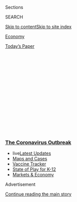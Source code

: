 <div id="app">

<div>

<div>

<div>

<div class="NYTAppHideMasthead css-1q2w90k e1suatyy0">

<div class="section css-ui9rw0 e1suatyy2">

<div class="css-eph4ug er09x8g0">

<div class="css-6n7j50">

</div>

<span class="css-1dv1kvn">Sections</span>

<div class="css-10488qs">

<span class="css-1dv1kvn">SEARCH</span>

</div>

[Skip to content](#site-content)[Skip to site
index](#site-index)

</div>

<div id="masthead-section-label" class="css-1wr3we4 eaxe0e00">

[Economy](https://www.nytimes3xbfgragh.onion/section/business/economy)

</div>

<div class="css-10698na e1huz5gh0">

</div>

</div>

<div id="masthead-bar-one" class="section hasLinks css-15hmgas e1csuq9d3">

<div class="css-uqyvli e1csuq9d0">

</div>

<div class="css-1uqjmks e1csuq9d1">

</div>

<div class="css-9e9ivx">

[](https://myaccount.nytimes3xbfgragh.onion/auth/login?response_type=cookie&client_id=vi)

</div>

<div class="css-1bvtpon e1csuq9d2">

[Today’s
Paper](https://www.nytimes3xbfgragh.onion/section/todayspaper)

</div>

</div>

</div>

</div>

<div data-aria-hidden="false">

<div id="site-content" data-role="main">

<div>

<div class="css-1aor85t" style="opacity:0.000000001;z-index:-1;visibility:hidden">

<div class="css-1hqnpie">

<div class="css-epjblv">

<span class="css-17xtcya">[Economy](/section/business/economy)</span><span class="css-x15j1o">|</span><span class="css-fwqvlz">The
Coronavirus Economy: When Washington Takes Over
Business</span>

</div>

<div class="css-k008qs">

<div class="css-1iwv8en">

<span class="css-18z7m18"></span>

<div>

</div>

</div>

<span class="css-1n6z4y">https://nyti.ms/3dwQPlI</span>

<div class="css-1705lsu">

<div class="css-4xjgmj">

<div class="css-4skfbu" data-role="toolbar" data-aria-label="Social Media Share buttons, Save button, and Comments Panel with current comment count" data-testid="share-tools">

  - 
  - 
  - 
  - 
    
    <div class="css-6n7j50">
    
    </div>

  - 
  - 

</div>

</div>

</div>

</div>

</div>

</div>

<div class="css-13pd83m">

<div class="css-l9svim">

### [<span class="css-pa1jbp"><span class="css-1rxm0ex">The Coronavirus</span><span class="css-1rxm0ex"> Outbreak</span></span>](https://www.nytimes3xbfgragh.onion/news-event/coronavirus?name=styln-coronavirus-markets&region=TOP_BANNER&variant=undefined&block=storyline_menu_recirc&action=click&pgtype=Article&impression_id=0f12f5f0-e0fd-11ea-83f5-7d9653a0ee39)

  - <span class="css-ousu42"><span class="css-12clwdu">live</span>[Latest
    Updates](https://www.nytimes3xbfgragh.onion/2020/08/17/world/coronavirus-covid.html?name=styln-coronavirus-markets&region=TOP_BANNER&variant=undefined&block=storyline_menu_recirc&action=click&pgtype=Article&impression_id=0f12f5f1-e0fd-11ea-83f5-7d9653a0ee39)</span>
  - <span class="css-ousu42">[Maps and
    Cases](https://www.nytimes3xbfgragh.onion/interactive/2020/us/coronavirus-us-cases.html?name=styln-coronavirus-markets&region=TOP_BANNER&variant=undefined&block=storyline_menu_recirc&action=click&pgtype=Article&impression_id=0f12f5f2-e0fd-11ea-83f5-7d9653a0ee39)</span>
  - <span class="css-ousu42">[Vaccine
    Tracker](https://www.nytimes3xbfgragh.onion/interactive/2020/science/coronavirus-vaccine-tracker.html?name=styln-coronavirus-markets&region=TOP_BANNER&variant=undefined&block=storyline_menu_recirc&action=click&pgtype=Article&impression_id=0f12f5f3-e0fd-11ea-83f5-7d9653a0ee39)</span>
  - <span class="css-ousu42">[State of Play for
    K-12](https://www.nytimes3xbfgragh.onion/2020/08/17/us/k-12-schools-reopening.html?name=styln-coronavirus-markets&region=TOP_BANNER&variant=undefined&block=storyline_menu_recirc&action=click&pgtype=Article&impression_id=0f12f5f4-e0fd-11ea-83f5-7d9653a0ee39)</span>
  - <span class="css-ousu42">[Markets &
    Economy](https://www.nytimes3xbfgragh.onion/live/2020/08/17/business/stock-market-today-coronavirus?name=styln-coronavirus-markets&region=TOP_BANNER&variant=undefined&block=storyline_menu_recirc&action=click&pgtype=Article&impression_id=0f131d00-e0fd-11ea-83f5-7d9653a0ee39)</span>

</div>

</div>

<div id="top-wrapper" class="css-1sy8kpn">

<div id="top-slug" class="css-l9onyx">

Advertisement

</div>

[Continue reading the main
story](#after-top)

<div class="ad top-wrapper" style="text-align:center;height:100%;display:block;min-height:250px">

<div id="top" class="place-ad" data-position="top" data-size-key="top">

</div>

</div>

<div id="after-top">

</div>

</div>

<div>

<div id="sponsor-wrapper" class="css-1hyfx7x">

<div id="sponsor-slug" class="css-19vbshk">

Supported by

</div>

[Continue reading the main
story](#after-sponsor)

<div id="sponsor" class="ad sponsor-wrapper" style="text-align:center;height:100%;display:block">

</div>

<div id="after-sponsor">

</div>

</div>

<div class="css-186x18t">

</div>

<div class="css-1vkm6nb ehdk2mb0">

# The Coronavirus Economy: When Washington Takes Over Business

</div>

The $2 trillion aid package is expected to save jobs and bail out
companies, but it reorders the relationship between government and
private industry.

<div class="css-79elbk" data-testid="photoviewer-wrapper">

<div class="css-z3e15g" data-testid="photoviewer-wrapper-hidden">

</div>

<div class="css-1a48zt4 ehw59r15" data-testid="photoviewer-children">

![<span class="css-16f3y1r e13ogyst0" data-aria-hidden="true">The
measures the Senate passed on Wednesday far surpass the scope and
breadth of recovery efforts during the 2008 financial
crisis.</span><span class="css-cnj6d5 e1z0qqy90" itemprop="copyrightHolder"><span class="css-1ly73wi e1tej78p0">Credit...</span><span><span>Senate
Television, via Associated
Press</span></span></span>](https://static01.graylady3jvrrxbe.onion/images/2020/03/27/business/26virus-govbiz-print/merlin_170977653_b9f99360-056c-4f8a-b2d5-8e508d418402-articleLarge.jpg?quality=75&auto=webp&disable=upscale)

</div>

</div>

<div class="css-18e8msd">

<div class="css-vp77d3 epjyd6m0">

<div class="css-1baulvz">

By [<span class="css-1baulvz" itemprop="name">Jim
Tankersley</span>](https://www.nytimes3xbfgragh.onion/by/jim-tankersley),
[<span class="css-1baulvz" itemprop="name">Alan
Rappeport</span>](https://www.nytimes3xbfgragh.onion/by/alan-rappeport),
[<span class="css-1baulvz" itemprop="name">David
Gelles</span>](https://www.nytimes3xbfgragh.onion/by/david-gelles),
[<span class="css-1baulvz" itemprop="name">Peter
Eavis</span>](https://www.nytimes3xbfgragh.onion/by/peter-eavis) and
[<span class="css-1baulvz last-byline" itemprop="name">David
Yaffe-Bellany</span>](http://www.nytimes3xbfgragh.onion/by/david-yaffe-bellany)

</div>

</div>

  - 
    
    <div class="css-ld3wwf e16638kd2">
    
    March 26,
    2020
    
    </div>

  - 
    
    <div class="css-4xjgmj">
    
    <div class="css-d8bdto" data-role="toolbar" data-aria-label="Social Media Share buttons, Save button, and Comments Panel with current comment count" data-testid="share-tools">
    
      - 
      - 
      - 
      - 
        
        <div class="css-6n7j50">
        
        </div>
    
      - 
      - 
    
    </div>
    
    </div>

</div>

</div>

<div class="section meteredContent css-1r7ky0e" name="articleBody" itemprop="articleBody">

<div class="css-1fanzo5 StoryBodyCompanionColumn">

<div class="css-53u6y8">

The $2 trillion [coronavirus rescue
package](https://www.nytimes3xbfgragh.onion/2020/07/28/us/politics/coronavirus-relief-bills-house-senate.html)
that the Senate passed on Wednesday will fundamentally transform the
U.S. government by placing thousands of businesses and millions of
workers on federally funded life support.

The government will pay the wages of some workers who remain on their
companies’ payrolls. It will sustain other workers who have lost their
jobs with checks that are as large as — or even larger than — what they
were earning before they were laid off. And it will cushion some of the
country’s largest corporations from bankruptcy, with taxpayers taking
shares in those companies as collateral.

Rarely before has the government involved itself so deeply in the
business of business. Amid a historic drop-off in economic activity, the
bill temporarily transfers financial responsibility from private
industry to the federal government, allowing the United States to
control the levers of capitalism and potentially decide who wins and who
loses. The level of intervention this week far outstrips the financial
scope and breadth of recovery efforts during the 2008 financial crisis.

That is a controversial proposition in normal times but one lawmakers
deemed necessary now, as companies large and small, from airlines and
big banks to nail salons and brew pubs, face unprecedented hardship. The
ripple effects have already sent [millions of Americans into
unemployment](https://www.nytimes3xbfgragh.onion/2020/03/26/business/economy/coronavirus-unemployment-claims.html).

</div>

</div>

<div class="css-1fanzo5 StoryBodyCompanionColumn">

<div class="css-53u6y8">

“We went to bed as America and woke up the next morning looking like
social democratic Europe,” Erik Gordon, professor at the Ross School of
Business at the University of Michigan, said. “We’ve made fun of Europe
propping up their failing steel companies and car companies, and when
push comes to shove we’re going to outdo them.”

The government’s intervention will come in a variety of ways, including
direct payments to individuals and businesses, generous loans in which
the government agrees to backstop losses and equity stakes in companies.
But there are strings attached, such as limits on executive pay and
provisions that require companies receiving assistance to maintain
employment levels at 90 percent of what they were.

Midsize companies, or those with between 500 and 10,000 employees, get
to borrow at an interest rate that is not higher than 2 percent
annually, and don’t have to repay principal or interest for six months.
The midsize companies cannot “outsource or offshore” jobs from the start
of the loan until two years after it has been
repaid.

<div id="NYT_MAIN_CONTENT_1_REGION" class="css-9tf9ac">

<div>

<div id="styln-covid-updates-markets" class="section interactive-content interactive-size-medium css-1ftcdic">

<div class="css-17ih8de interactive-body">

<div id="styln-briefing-block">

<div class="briefing-block-header-section">

# [Latest Updates: The Coronavirus Outbreak and the Economy](https://www.nytimes3xbfgragh.onion/live/2020/08/17/business/stock-market-today-coronavirus?action=click&pgtype=Article&state=default&region=MAIN_CONTENT_1&context=storylines_live_updates)

</div>

<div class="briefing-block-lb-items">

<div class="briefing-block-update-time">

[7h
ago](https://www.nytimes3xbfgragh.onion/live/2020/08/17/business/stock-market-today-coronavirus?action=click&pgtype=Article&state=default&region=MAIN_CONTENT_1&context=storylines_live_updates#robinhood-a-stock-trading-app-is-valued-at-11-2-billion-in-its-latest-funding-round)

</div>

<div>

[Robinhood, a stock trading app, is valued at $11.2 billion in its
latest funding
round.](https://www.nytimes3xbfgragh.onion/live/2020/08/17/business/stock-market-today-coronavirus?action=click&pgtype=Article&state=default&region=MAIN_CONTENT_1&context=storylines_live_updates#robinhood-a-stock-trading-app-is-valued-at-11-2-billion-in-its-latest-funding-round)

</div>

<div class="briefing-block-update-time">

[10h
ago](https://www.nytimes3xbfgragh.onion/live/2020/08/17/business/stock-market-today-coronavirus?action=click&pgtype=Article&state=default&region=MAIN_CONTENT_1&context=storylines_live_updates#new-unemployment-benefits-authorized-by-president-trump-wont-come-until-late-august)

</div>

<div>

[New unemployment benefits authorized by President Trump won’t come
until late
August.](https://www.nytimes3xbfgragh.onion/live/2020/08/17/business/stock-market-today-coronavirus?action=click&pgtype=Article&state=default&region=MAIN_CONTENT_1&context=storylines_live_updates#new-unemployment-benefits-authorized-by-president-trump-wont-come-until-late-august)

</div>

<div class="briefing-block-update-time">

[15h
ago](https://www.nytimes3xbfgragh.onion/live/2020/08/17/business/stock-market-today-coronavirus?action=click&pgtype=Article&state=default&region=MAIN_CONTENT_1&context=storylines_live_updates#heres-what-you-need-to-know-for-the-week-ahead)

</div>

<div>

[Here’s what you need to know for the week
ahead.](https://www.nytimes3xbfgragh.onion/live/2020/08/17/business/stock-market-today-coronavirus?action=click&pgtype=Article&state=default&region=MAIN_CONTENT_1&context=storylines_live_updates#heres-what-you-need-to-know-for-the-week-ahead)

</div>

</div>

<div class="briefing-block-footer">

<div class="briefing-block-footer-meta">

[See more
updates](https://www.nytimes3xbfgragh.onion/live/2020/08/17/business/stock-market-today-coronavirus?action=click&pgtype=Article&state=default&region=MAIN_CONTENT_1&context=storylines_live_updates)

</div>

<div class="briefing-block-briefinglinks">

<span>More live coverage:</span>
[Global](https://www.nytimes3xbfgragh.onion/2020/08/17/world/coronavirus-covid.html?action=click&pgtype=Article&state=default&region=MAIN_CONTENT_1&context=storylines_live_updates)

</div>

</div>

</div>

</div>

</div>

</div>

</div>

Businesses with 500 or fewer employees will get loans directly from
banks to cover more than two months of payrolls and some other operating
expenses, with the government paying off the balance so long as the
companies either do not lay off workers or rehire ones they’ve already
let go.

The government will inject more than $60 billion into the airline
industry, including $25 billion in grants to pay employees of passenger
airlines and $4 billion for those who work at cargo airlines. About $17
billion has been set aside largely for Boeing, which, because of two
deadly crashes, was troubled before the virus brought many commercial
flights to a standstill.

</div>

</div>

<div class="css-1fanzo5 StoryBodyCompanionColumn">

<div class="css-53u6y8">

Not all businesses will be eligible for help, and not every eligible
company will agree to the government’s terms. And some industries,
including cruise lines and energy companies, were left on the sidelines.

The major cruise companies appear not to qualify for loans because they
are domiciled outside the United States and their employees are spread
across the world.

“We didn’t seek or expect a cash bailout, and it doesn’t appear anyway
that we would qualify under the terms,” said Roger Frizzell, a spokesman
for Carnival Corporation. “We have a significant employee presence in
the U.S., but a majority of our employees are on ships, not in any
location, certainly not based in the U.S.”

The legislation also does not include $3 billion that the Trump
administration requested to buy crude oil for the Strategic Petroleum
Reserve. Such a purchase could have helped lift demand for oil, and thus
its price, which in the United States has tumbled to less than $25 a
barrel in recent weeks. Solar and wind businesses were upset that
lawmakers did not make it easier for them to benefit from tax credits
for renewable energy.

The epicenter of the intervention will be the Treasury Department, where
Secretary Steven Mnuchin will oversee nearly a third of the $2 trillion
in economic relief funds that Congress is approving.

The money will be held in two pots: $350 billion will be devoted to
loans and loan guarantees for small businesses. And $500 billion will be
divided among airlines and companies that are critical to national
security, including Boeing, and will prop up the [Federal Reserve’s new
emergency lending
facilities](https://www.nytimes3xbfgragh.onion/2020/03/26/business/economy/fed-coronavirus-stimulus.html),
which are intended to inject nearly $4 trillion into the economy.

Mr. Mnuchin said on Thursday that the distribution of the money would be
fully transparent. “When we do take actions, either through our direct
program or throughout programs with the Fed, there will be disclosures
to the American public much faster than they would normally occur,” he
said on CNBC.

</div>

</div>

<div class="css-1fanzo5 StoryBodyCompanionColumn">

<div class="css-53u6y8">

Businesses will also have to cede some control to the federal government
in exchange for lifelines. Companies that borrow money are forbidden to
repurchase their stock or pay dividends during the loan and for a year
after it is repaid. They must not cut staffing by more than 10 percent
through the end of September.

Loans to small businesses, with 500 employees or fewer, are limited to
$10 million. Loans to cover salaries of over $100,000 wouldn’t qualify
for forgiveness, and businesses must demonstrate that they had not
recently laid off employees, or a smaller amount of the loan would be
subject to forgiveness.

Businesses would not have to repay loans covering up to eight weeks’
worth of payroll expenses. That means that once businesses receive their
loans, a new clock will begin to tick: They’ll have to use the money
within two months to avoid repaying it; they also can’t pay any employee
more than $10,000 in those two months if they want that amount to be
forgiven.

Lawmakers also placed restrictions on compensation and pay increases for
executives, moves intended to address one of the criticisms about
bailouts during the 2008 crisis. But pay limits will not necessarily do
away with multimillion-dollar paydays for corporate bosses.

Executives who made more than $3 million in 2019 could be awarded $3
million, plus half of any sum in excess of $3 million. As a result, a
chief executive who earned $20 million in 2019 would be allowed
compensation of $11.5 million. The restrictions would apply from the
time the federal support began to one year after it ended.

Even as the government takes on an outsize role in overseeing companies,
Mr. Mnuchin maintained that it should not be in the business of
dictating what private companies did.

“We don’t believe in mandating and regulating certain big businesses,”
he said.

And big business, despite its need for help, has seemed unwilling to
cede too much control to the government. On Tuesday, Boeing’s chief
executive, David Calhoun, suggested that he wasn’t interested in the
government’s taking an equity stake in the company, despite the
beleaguered state of the aerospace giant.

</div>

</div>

<div class="css-1fanzo5 StoryBodyCompanionColumn">

<div class="css-53u6y8">

“I don’t have a need for an equity stake,” Mr. Calhoun said in an
interview on Fox Business Network. “If they forced it, we’d just look at
all the other options, and we have got plenty.”

Boeing, which had lobbied for government aid, was not specifically named
in the bill. It nonetheless signaled its approval of the stimulus
package on Wednesday night. “The bill’s access to public and private
liquidity, including loans and loan guarantees, is critical for
airlines, airports, suppliers and manufacturers to bridge to recovery,”
Boeing said in a statement.

The House is now expected to take up the legislation, and President
Trump has signaled that he would sign it quickly into law.

Many of the provisions are intended to offer lifelines to companies and
workers over the coming months, as the country struggles to contain the
pandemic and braces for a recession. But the long-term consequences of a
$2 trillion bailout of the American economy are unknown.

“This is going to be hard to unravel,” said Mr. Gordon, the University
of Michigan professor. “Industries that are propped up stay propped up
for a long time.”

Reporting was contributed by Niraj Chokshi, Jesse Drucker, Emily
Flitter, Clifford Krauss and Ivan Penn.

</div>

</div>

</div>

<div>

</div>

<div>

</div>

<div>

</div>

<div>

<div id="bottom-wrapper" class="css-1ede5it">

<div id="bottom-slug" class="css-l9onyx">

Advertisement

</div>

[Continue reading the main
story](#after-bottom)

<div id="bottom" class="ad bottom-wrapper" style="text-align:center;height:100%;display:block;min-height:90px">

</div>

<div id="after-bottom">

</div>

</div>

</div>

</div>

</div>

## Site Index

<div>

</div>

## Site Information Navigation

  - [© <span>2020</span> <span>The New York Times
    Company</span>](https://help.nytimes3xbfgragh.onion/hc/en-us/articles/115014792127-Copyright-notice)

<!-- end list -->

  - [NYTCo](https://www.nytco.com/)
  - [Contact
    Us](https://help.nytimes3xbfgragh.onion/hc/en-us/articles/115015385887-Contact-Us)
  - [Work with us](https://www.nytco.com/careers/)
  - [Advertise](https://nytmediakit.com/)
  - [T Brand Studio](http://www.tbrandstudio.com/)
  - [Your Ad
    Choices](https://www.nytimes3xbfgragh.onion/privacy/cookie-policy#how-do-i-manage-trackers)
  - [Privacy](https://www.nytimes3xbfgragh.onion/privacy)
  - [Terms of
    Service](https://help.nytimes3xbfgragh.onion/hc/en-us/articles/115014893428-Terms-of-service)
  - [Terms of
    Sale](https://help.nytimes3xbfgragh.onion/hc/en-us/articles/115014893968-Terms-of-sale)
  - [Site
    Map](https://spiderbites.nytimes3xbfgragh.onion)
  - [Help](https://help.nytimes3xbfgragh.onion/hc/en-us)
  - [Subscriptions](https://www.nytimes3xbfgragh.onion/subscription?campaignId=37WXW)

</div>

</div>

</div>

</div>
